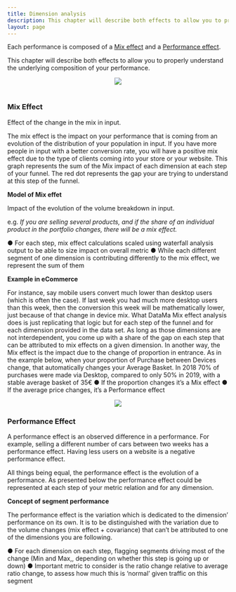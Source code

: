```yaml
---
title: Dimension analysis
description: This chapter will describe both effects to allow you to properly understand the underlying composition of your performance.
layout: page
---
```


Each performance is composed of a [Mix effect]({{site.url}}/{{site.baseurl}}/core_app/compare/web_application/dashboard/dimension_analysis/mix_effect) and a [Performance effect]({{site.url}}/{{site.baseurl}}/core_app/compare/web_application/dashboard/dimension_analysis/performance_effect).

This chapter will describe both effects to allow you to properly understand the underlying composition of your performance.


<center><img src="{{site.url}}/{{site.baseurl}}/core_app/new/compare/model/images/compare_mixPerf.png"/></center>

<br>

### <b>Mix Effect</b>

Effect of the change in the mix in input.

The mix effect is the impact on your performance that is coming from an evolution of the distribution of your population in input. If you have more people in input with a better conversion rate, you will have a positive mix effect due to the type of clients coming into your store or your website.
This graph represents the sum of the Mix impact of each dimension at each step of your funnel. The red dot represents the gap your are trying to understand at this step of the funnel.

**Model of Mix effet**

Impact of the evolution of the volume breakdown in input.

e.g. <i>If you are selling several products, and if the share of an individual product in the portfolio changes, there will be a mix effect.</i>

●   For each step, mix effect calculations scaled using waterfall analysis output to be able to size impact on overall metric
●   While each different segment of one dimension is contributing differently to the mix effect, we represent the sum of them

**Example in eCommerce**

For instance, say mobile users convert much lower than desktop users (which is often the case). If last week you had much more desktop users than this week, then the conversion this week will be mathematically lower, just because of that change in device mix.
What DataMa Mix effect analysis does is just replicating that logic but for each step of the funnel and for each dimension provided in the data set. As long as those dimensions are not interdependent, you come up with a share of the gap on each step that can be attributed to mix effects on a given dimension.
In another way, the Mix effect is the impact due to the change of proportion in entrance.
As in the example below, when your proportion of Purchase between Devices change, that automatically changes your Average Basket. In 2018 70% of purchases were made via Desktop, compared to only 50% in 2019, with a stable average basket of 35€ 
●   If the proportion changes it’s a Mix effect
●   If the average price changes, it’s a Performance effect

<center> <img src="{{site.url}}/{{site.baseurl}}/core_app/new/compare/model/images/Mix-Perf.jpg"> </center>


### <b>Performance Effect</b>

A performance effect is an observed difference in a performance. For example, selling a different number of cars between two weeks has a performance effect. Having less users on a website is a negative performance effect.


All things being equal, the performance effect is the evolution of a performance.
As presented below the performance effect could be represented at each step of your metric relation and for any dimension.

**Concept of segment performance**

The performance effect is the variation which is dedicated to the dimension’ performance on its own. It is to be distinguished with the variation due to the volume changes (mix effect + covariance) that can’t be attributed to one of the dimensions you are following.

●   For each dimension on each step, flagging segments driving most of the change (Min and Max,, depending on whether this step is going up or down)
●   Important metric to consider is the ratio change relative to average ratio change, to assess how much this is ‘normal’ given traffic on this segment
